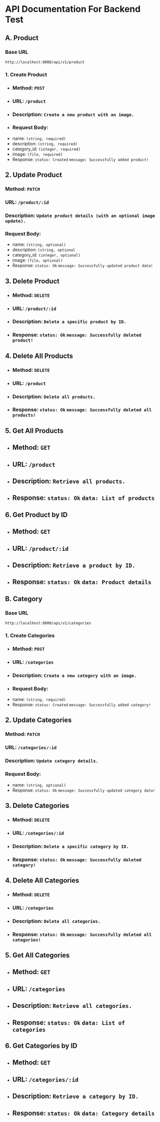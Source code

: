 # API Documentation For Backend Test

## A. Product

### Base URL
``http://localhost:8000/api/v1/product``

### 1. Create Product
- ### Method: ``POST``
- ### URL: ``/product``
- ### Description: ``Create a new product with an image.``
- ### Request Body:
- name: ``(string, required)``
- description: ``(string, required)``
- category_id: ``(integer, required)``
- image: ``(file, required)``
- Response: ``status: Created`` ``message: Successfully added product!``

## 2. Update Product
### Method: ``PATCH``
### URL: ``/product/:id``
### Description: ``Update product details (with an optional image update).``
### Request Body:
- name: ``(string, optional)``
- description: ``(string, optional``
- category_id: ``(integer, optional)``
- image: ``(file, optional)``
- Response: ``status: Ok`` ``message: Successfully updated product data!``

## 3. Delete Product
- ### Method: ``DELETE``
- ### URL: ``/product/:id``
- ### Description: ``Delete a specific product by ID.``
- ### Response: ``status: Ok`` ``message: Successfully deleted product!``

## 4. Delete All Products
- ### Method: ``DELETE``
- ### URL: ``/product``
- ### Description: ``Delete all products.``
- ### Response: ``status: Ok`` ``message: Successfully deleted all products!``

## 5. Get All Products
- ## Method: ``GET``
- ## URL: ``/product``
- ## Description: ``Retrieve all products.``
- ## Response: ``status: Ok`` ``data: List of products``

## 6. Get Product by ID
- ## Method: ``GET``
- ## URL: ``/product/:id``
- ## Description: ``Retrieve a product by ID.``
- ## Response: ``status: Ok`` ``data: Product details``

## B. Category

### Base URL
``http://localhost:8000/api/v1/categories``

### 1. Create Categories
- ### Method: ``POST``
- ### URL: ``/categories``
- ### Description: ``Create a new category with an image.``
- ### Request Body:
- name: ``(string, required)``
- Response: ``status: Created`` ``message: Successfully added category!``

## 2. Update Categories
### Method: ``PATCH``
### URL: ``/categories/:id``
### Description: ``Update category details.``
### Request Body:
- name: ``(string, optional)``
- Response: ``status: Ok`` ``message: Successfully updated category data!``

## 3. Delete Categories
- ### Method: ``DELETE``
- ### URL: ``/categories/:id``
- ### Description: ``Delete a specific category by ID.``
- ### Response: ``status: Ok`` ``message: Successfully deleted category!``

## 4. Delete All Categories
- ### Method: ``DELETE``
- ### URL: ``/categories``
- ### Description: ``Delete all categories.``
- ### Response: ``status: Ok`` ``message: Successfully deleted all categories!``

## 5. Get All Categories
- ## Method: ``GET``
- ## URL: ``/categories``
- ## Description: ``Retrieve all categories.``
- ## Response: ``status: Ok`` ``data: List of categories``

## 6. Get Categories by ID
- ## Method: ``GET``
- ## URL: ``/categories/:id``
- ## Description: ``Retrieve a category by ID.``
- ## Response: ``status: Ok`` ``data: Category details``









